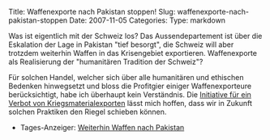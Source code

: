 Title: Waffenexporte nach Pakistan stoppen!
Slug: waffenexporte-nach-pakistan-stoppen
Date: 2007-11-05
Categories:
Type: markdown

Was ist eigentlich mit der Schweiz los? Das Aussendepartement ist über die Eskalation der Lage in Pakistan "tief besorgt", die Schweiz will aber trotzdem weiterhin Waffen in das Krisengebiet exportieren. Waffenexporte als Realisierung der "humanitären Tradition der Schweiz"?

Für solchen Handel, welcher sich über alle humanitären und ethischen Bedenken hinwegsetzt und bloss die Profitgier einiger Waffenexporteure berücksichtigt, habe ich überhaupt kein Verständnis. Die [Initiative für ein Verbot von Kriegsmaterialexporten](http://www.kriegsmaterial.ch/) lässt mich hoffen, dass wir in Zukunft solchen Praktiken den Riegel schieben können.

- Tages-Anzeiger: [Weiterhin Waffen nach Pakistan](http://www.tagesanzeiger.ch/dyn/news/schweiz/810159.html)
